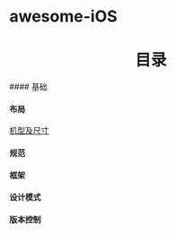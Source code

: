 # awesome-iOS

<h1><center> 目录 </center></h1>
#### 基础

#### 布局
[机型及尺寸](机型及尺寸.md)
#### 规范
#### 框架
#### 设计模式
#### 版本控制
